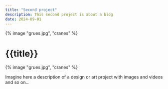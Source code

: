 ```yaml
---
title: "Second project"
description: This second project is about a blog
date: 2024-09-01
---
```

{% image "grues.jpg", "cranes" %}

# {{title}}

{% image "grues.jpg", "cranes" %}

Imagine here a description of a design or art project with images and videos and so on...